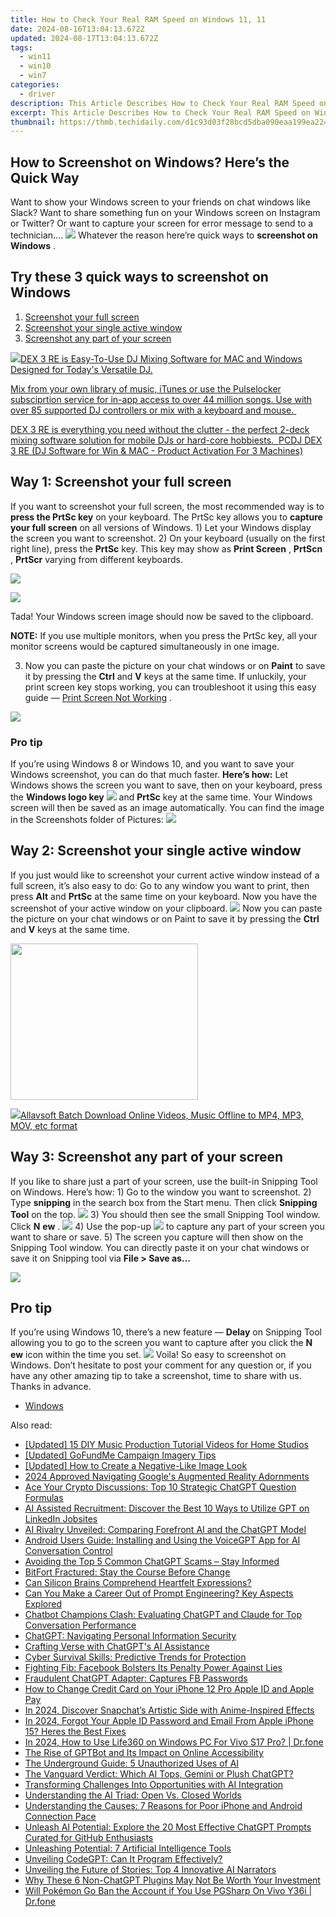```yaml
---
title: How to Check Your Real RAM Speed on Windows 11, 11
date: 2024-08-16T13:04:13.672Z
updated: 2024-08-17T13:04:13.672Z
tags:
  - win11
  - win10
  - win7
categories:
  - driver
description: This Article Describes How to Check Your Real RAM Speed on Windows 11, 11
excerpt: This Article Describes How to Check Your Real RAM Speed on Windows 11, 11
thumbnail: https://thmb.techidaily.com/d1c93d03f28bcd5dba090eaa199ea22428e61a4a76d990245599509aeb0bc8f2.jpg
---
```


## How to Screenshot on Windows? Here’s the Quick Way

Want to show your Windows screen to your friends on chat windows like Slack? Want to share something fun on your Windows screen on Instagram or Twitter? Or want to capture your screen for error message to send to a technician…. ![](https://images.drivereasy.com/wp-content/uploads/2018/04/img_5ae002b4a8048.jpg)  Whatever the reason here’re quick ways to **screenshot on Windows** .

## Try these 3 quick ways to screenshot on Windows

1. [Screenshot your full screen](https://tools.techidaily.com/drivereasy/download/)
2. [Screenshot your single active window](https://tools.techidaily.com/drivereasy/download/)
3. [Screenshot any part of your screen](https://tools.techidaily.com/drivereasy/download/)

<!-- affiliate ads begin -->
<a href="https://shop.pcdj.com/order/checkout.php?PRODS=4698827&QTY=1&AFFILIATE=108875&CART=1"> <img src="https://secure.avangate.com/images/merchant/47f4b6321e9fd8e8f7326a6adc1a7c1e/products/dex3REpage-newmainscreenshot.png" border="0">DEX 3 RE is Easy-To-Use DJ Mixing Software for MAC and Windows Designed for Today's Versatile DJ. 

 Mix from your own library of music, iTunes or use the Pulselocker subsciprtion service for in-app access to over 44 million songs. Use with over 85 supported DJ controllers or mix with a keyboard and mouse.  

 DEX 3 RE is everything you need without the clutter - the perfect 2-deck mixing software solution for mobile DJs or hard-core hobbiests.  
 PCDJ DEX 3 RE (DJ Software for Win & MAC - Product Activation For 3 Machines)</a>
<!-- affiliate ads end -->
## Way 1: Screenshot your full screen

 If you want to screenshot your full screen, the most recommended way is to **press the PrtSc key**  on your keyboard. The PrtSc key allows you to **capture your full screen** on all versions of Windows.  1) Let your Windows display the screen you want to screenshot.  2) On your keyboard (usually on the first right line), press the **PrtSc** key. This key  may show as **Print Screen** , **PrtScn** , **PrtScr**  varying from different keyboards.

![](https://images.drivereasy.com/wp-content/uploads/2018/04/Snap16.png)
<!-- affiliate ads begin -->
<a href="https://store.massmailsoftware.com/order/checkout.php?PRODS=1047974&QTY=1&AFFILIATE=108875&CART=1"><img src="https://secure.avangate.com/images/merchant/dc87c13749315c7217cdc4ac692e704c/banera_for_partners-04_%281%29.jpg" border="0"></a>
<!-- affiliate ads end -->

 Tada! Your Windows screen image should now be saved to the clipboard.

**NOTE:** If you use multiple monitors, when you press the PrtSc key, all your monitor screens would be captured simultaneously in one image.

 3) Now you can paste the picture on your chat windows or on **Paint** to save it by pressing the **Ctrl** and **V** keys at the same time.  If unluckily, your print screen key stops working, you can troubleshoot it using this easy guide — [Print Screen Not Working](https://tools.techidaily.com/drivereasy/download/) .

<!-- affiliate ads begin -->
<a href="https://secure.2checkout.com/order/checkout.php?PRODS=3546200&QTY=1&AFFILIATE=108875&CART=1"><img src="http://www.binteko.com/sites/default/files/banner01_468x60a.gif" border="0"></a>
<!-- affiliate ads end -->
### Pro tip

 If you’re using Windows 8 or Windows 10, and you want to save your Windows screenshot, you can do that much faster. **Here’s how:**  Let Windows shows the screen you want to save, then on your keyboard, press the **Windows logo key** ![](https://images.drivereasy.com/wp-content/uploads/2018/04/img_5adee6ae232d5.png) and **PrtSc**  key at the same time. Your Windows screen will then be saved as an image automatically. You can find the image in the Screenshots folder of Pictures: ![](https://images.drivereasy.com/wp-content/uploads/2018/04/folder.png)

## Way 2: Screenshot your single active window

 If you just would like to screenshot your current active window instead of a full screen, it’s also easy to do:  Go to any window you want to print, then press **Alt** and **PrtSc**  at the same time on your keyboard. Now you have the screenshot of your active window on your clipboard. ![](https://images.drivereasy.com/wp-content/uploads/2018/04/Snap17.png)  Now you can paste the picture on your chat windows or on Paint to save it by pressing the **Ctrl** and **V** keys at the same time.
<!-- affiliate ads begin -->
<a href="https://printrendy.pxf.io/c/5597632/1453721/17020" target="_top" id="1453721"><img src="//a.impactradius-go.com/display-ad/17020-1453721" border="0" alt="" width="300" height="250"/></a><img height="0" width="0" src="https://imp.pxf.io/i/5597632/1453721/17020" style="position:absolute;visibility:hidden;" border="0" />
<!-- affiliate ads end -->

<!-- affiliate ads begin -->
<a href="https://secure.2checkout.com/order/checkout.php?PRODS=4631056&QTY=1&AFFILIATE=108875&CART=1"><img src="https://secure.avangate.com/images/merchant/997e65474a248252883b485717f7d098/products/buy-windows.png" border="0">Allavsoft Batch Download Online Videos, Music Offline to MP4, MP3, MOV, etc format </a>
<!-- affiliate ads end -->
## Way 3: Screenshot any part of your screen

 If you like to share just a part of your screen, use the built-in Snipping Tool on Windows. Here’s how:  1) Go to the window you want to screenshot. 2) Type **snipping**  in the search box from the Start menu. Then click **Snipping Tool** on the top. ![](https://images.drivereasy.com/wp-content/uploads/2018/04/snipping-tool.png)  3) You should then see the small Snipping Tool window. Click **N** **ew** . ![](https://images.drivereasy.com/wp-content/uploads/2018/04/New.png)  4) Use the pop-up ![](https://images.drivereasy.com/wp-content/uploads/2018/04/pasted-image-0.png)  to capture any part of your screen you want to share or save.  5) The screen you capture will then show on the Snipping Tool window.  You can directly paste it on your chat windows or save it on Snipping tool via **File > Save as…**
<!-- affiliate ads begin -->
<a href="https://shop.copernic.com/order/checkout.php?PRODS=41033101&QTY=1&AFFILIATE=108875&CART=1"><img src="https://secure.2checkout.com/images/merchant/8d30aa96e72440759f74bd2306c1fa3d/Copernic-2023-Affiliate-728x90-Elite.png" border="0"></a>
<!-- affiliate ads end -->

## Pro tip

 If you’re using Windows 10, there’s a new feature — **Delay**  on Snipping Tool allowing you to go to the screen you want to capture after you click the **N** **ew** icon within the time you set. ![](https://images.drivereasy.com/wp-content/uploads/2018/04/Delay.png)  Voila! So easy to screenshot on Windows. Don’t hesitate to post your comment for any question or, if you have any other amazing tip to take a screenshot, time to share with us. Thanks in advance.

* [Windows](https://tools.techidaily.com/drivereasy/download/)

<ins class="adsbygoogle"
     style="display:block"
     data-ad-format="autorelaxed"
     data-ad-client="ca-pub-7571918770474297"
     data-ad-slot="1223367746"></ins>



<ins class="adsbygoogle"
     style="display:block"
     data-ad-client="ca-pub-7571918770474297"
     data-ad-slot="8358498916"
     data-ad-format="auto"
     data-full-width-responsive="true"></ins>

<span class="atpl-alsoreadstyle">Also read:</span>
<div><ul>
<li><a href="https://youtube-video-recordings.techidaily.com/updated-15-diy-music-production-tutorial-videos-for-home-studios/"><u>[Updated] 15 DIY Music Production Tutorial Videos for Home Studios</u></a></li>
<li><a href="https://facebook-clips.techidaily.com/updated-gofundme-campaign-imagery-tips/"><u>[Updated] GoFundMe Campaign Imagery Tips</u></a></li>
<li><a href="https://some-knowledge.techidaily.com/updated-how-to-create-a-negative-like-image-look/"><u>[Updated] How to Create a Negative-Like Image Look</u></a></li>
<li><a href="https://extra-skills.techidaily.com/2024-approved-navigating-googles-augmented-reality-adornments/"><u>2024 Approved  Navigating Google's Augmented Reality Adornments</u></a></li>
<li><a href="https://tech-revival.techidaily.com/ace-your-crypto-discussions-top-10-strategic-chatgpt-question-formulas/"><u>Ace Your Crypto Discussions: Top 10 Strategic ChatGPT Question Formulas</u></a></li>
<li><a href="https://tech-revival.techidaily.com/ai-assisted-recruitment-discover-the-best-10-ways-to-utilize-gpt-on-linkedin-jobsites/"><u>AI Assisted Recruitment: Discover the Best 10 Ways to Utilize GPT on LinkedIn Jobsites</u></a></li>
<li><a href="https://tech-revival.techidaily.com/ai-rivalry-unveiled-comparing-forefront-ai-and-the-chatgpt-model/"><u>AI Rivalry Unveiled: Comparing Forefront AI and the ChatGPT Model</u></a></li>
<li><a href="https://tech-revival.techidaily.com/android-users-guide-installing-and-using-the-voicegpt-app-for-ai-conversation-control/"><u>Android Users Guide: Installing and Using the VoiceGPT App for AI Conversation Control</u></a></li>
<li><a href="https://tech-revival.techidaily.com/avoiding-the-top-5-common-chatgpt-scams-stay-informed/"><u>Avoiding the Top 5 Common ChatGPT Scams – Stay Informed</u></a></li>
<li><a href="https://win11-tips.techidaily.com/bitfort-fractured-stay-the-course-before-change/"><u>BitFort Fractured: Stay the Course Before Change</u></a></li>
<li><a href="https://tech-revival.techidaily.com/can-silicon-brains-comprehend-heartfelt-expressions/"><u>Can Silicon Brains Comprehend Heartfelt Expressions?</u></a></li>
<li><a href="https://tech-revival.techidaily.com/can-you-make-a-career-out-of-prompt-engineering-key-aspects-explored/"><u>Can You Make a Career Out of Prompt Engineering? Key Aspects Explored</u></a></li>
<li><a href="https://tech-revival.techidaily.com/chatbot-champions-clash-evaluating-chatgpt-and-claude-for-top-conversation-performance/"><u>Chatbot Champions Clash: Evaluating ChatGPT and Claude for Top Conversation Performance</u></a></li>
<li><a href="https://tech-revival.techidaily.com/chatgpt-navigating-personal-information-security/"><u>ChatGPT: Navigating Personal Information Security</u></a></li>
<li><a href="https://tech-revival.techidaily.com/crafting-verse-with-chatgpts-ai-assistance/"><u>Crafting Verse with ChatGPT's AI Assistance</u></a></li>
<li><a href="https://tech-revival.techidaily.com/cyber-survival-skills-predictive-trends-for-protection/"><u>Cyber Survival Skills: Predictive Trends for Protection</u></a></li>
<li><a href="https://facebook.techidaily.com/fighting-fib-facebook-bolsters-its-penalty-power-against-lies/"><u>Fighting Fib: Facebook Bolsters Its Penalty Power Against Lies</u></a></li>
<li><a href="https://tech-hub.techidaily.com/fraudulent-chatgpt-adapter-captures-fb-passwords/"><u>Fraudulent ChatGPT Adapter: Captures FB Passwords</u></a></li>
<li><a href="https://apple-account.techidaily.com/how-to-change-credit-card-on-your-iphone-12-pro-apple-id-and-apple-pay-by-drfone-ios/"><u>How to Change Credit Card on Your iPhone 12 Pro Apple ID and Apple Pay</u></a></li>
<li><a href="https://snapchat-videos.techidaily.com/in-2024-discover-snapchats-artistic-side-with-anime-inspired-effects/"><u>In 2024, Discover Snapchat’s Artistic Side with Anime-Inspired Effects</u></a></li>
<li><a href="https://apple-account.techidaily.com/in-2024-forgot-your-apple-id-password-and-email-from-apple-iphone-15-heres-the-best-fixes-by-drfone-ios/"><u>In 2024, Forgot Your Apple ID Password and Email From Apple iPhone 15? Heres the Best Fixes</u></a></li>
<li><a href="https://phone-solutions.techidaily.com/in-2024-how-to-use-life360-on-windows-pc-for-vivo-s17-pro-drfone-by-drfone-virtual-android/"><u>In 2024, How to Use Life360 on Windows PC For Vivo S17 Pro? | Dr.fone</u></a></li>
<li><a href="https://tech-revival.techidaily.com/the-rise-of-gptbot-and-its-impact-on-online-accessibility/"><u>The Rise of GPTBot and Its Impact on Online Accessibility</u></a></li>
<li><a href="https://tech-revival.techidaily.com/the-underground-guide-5-unauthorized-uses-of-ai/"><u>The Underground Guide: 5 Unauthorized Uses of AI</u></a></li>
<li><a href="https://tech-revival.techidaily.com/the-vanguard-verdict-which-ai-tops-gemini-or-plush-chatgpt/"><u>The Vanguard Verdict: Which AI Tops, Gemini or Plush ChatGPT?</u></a></li>
<li><a href="https://tech-revival.techidaily.com/transforming-challenges-into-opportunities-with-ai-integration/"><u>Transforming Challenges Into Opportunities with AI Integration</u></a></li>
<li><a href="https://tech-revival.techidaily.com/understanding-the-ai-triad-open-vs-closed-worlds/"><u>Understanding the AI Triad: Open Vs. Closed Worlds</u></a></li>
<li><a href="https://fox-that.techidaily.com/understanding-the-causes-7-reasons-for-poor-iphone-and-android-connection-pace/"><u>Understanding the Causes: 7 Reasons for Poor iPhone and Android Connection Pace</u></a></li>
<li><a href="https://tech-revival.techidaily.com/unleash-ai-potential-explore-the-20-most-effective-chatgpt-prompts-curated-for-github-enthusiasts/"><u>Unleash AI Potential: Explore the 20 Most Effective ChatGPT Prompts Curated for GitHub Enthusiasts</u></a></li>
<li><a href="https://tech-revival.techidaily.com/unleashing-potential-7-artificial-intelligence-tools/"><u>Unleashing Potential: 7 Artificial Intelligence Tools</u></a></li>
<li><a href="https://tech-revival.techidaily.com/unveiling-codegpt-can-it-program-effectively/"><u>Unveiling CodeGPT: Can It Program Effectively?</u></a></li>
<li><a href="https://tech-revival.techidaily.com/unveiling-the-future-of-stories-top-4-innovative-ai-narrators/"><u>Unveiling the Future of Stories: Top 4 Innovative AI Narrators</u></a></li>
<li><a href="https://tech-revival.techidaily.com/why-these-6-non-chatgpt-plugins-may-not-be-worth-your-investment/"><u>Why These 6 Non-ChatGPT Plugins May Not Be Worth Your Investment</u></a></li>
<li><a href="https://change-location.techidaily.com/will-pokemon-go-ban-the-account-if-you-use-pgsharp-on-vivo-y36i-drfone-by-drfone-virtual-android/"><u>Will Pokémon Go Ban the Account if You Use PGSharp On Vivo Y36i | Dr.fone</u></a></li>
</ul></div>
